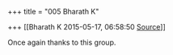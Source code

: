 +++
title = "005 Bharath K"

+++
[[Bharath K	2015-05-17, 06:58:50 [Source](https://groups.google.com/g/samskrita/c/jxjg0ZnqicA)]]



Once again thanks to this group.

